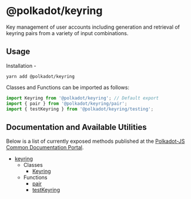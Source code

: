 # @polkadot/keyring

Key management of user accounts including generation and retrieval of keyring pairs from a variety of input combinations.

## Usage

Installation -

```
yarn add @polkadot/keyring
```

Classes and Functions can be imported as follows:

```js
import Keyring from '@polkadot/keyring'; // Default export
import { pair } from '@polkadot/keyring/pair';
import { testKeyring } from '@polkadot/keyring/testing';
```

## Documentation and Available Utilities

Below is a list of currently exposed methods published at the [Polkadot-JS Common Documentation Portal](https://polkadot.js.org/common/keyring/).

- [keyring](https://polkadot.js.org/common/keyring/README.md)
  - Classes
    - [Keyring](https://polkadot.js.org/common/keyring/classes/_index_.keyring.md)
  - Functions
    - [pair](https://polkadot.js.org/common/keyring/modules/_pair_index_.md)
    - [testKeyring](https://polkadot.js.org/common/keyring/modules/_testing_.md)
